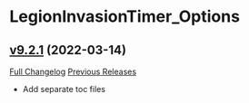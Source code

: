 # LegionInvasionTimer_Options

## [v9.2.1](https://github.com/funkydude/LegionInvasionTimer/tree/v9.2.1) (2022-03-14)
[Full Changelog](https://github.com/funkydude/LegionInvasionTimer/compare/v9.2.0...v9.2.1) [Previous Releases](https://github.com/funkydude/LegionInvasionTimer/releases)

- Add separate toc files  
